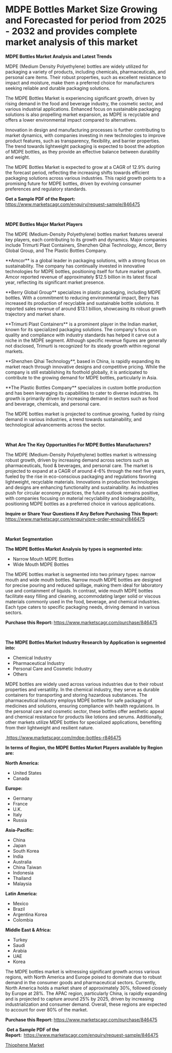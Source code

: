 <p><h1>MDPE Bottles Market Size Growing and Forecasted for period from 2025 - 2032 and provides complete market analysis of this market</h1></p><p><strong>MDPE Bottles Market Analysis and Latest Trends</strong></p>
<p><p>MDPE (Medium Density Polyethylene) bottles are widely utilized for packaging a variety of products, including chemicals, pharmaceuticals, and personal care items. Their robust properties, such as excellent resistance to impact and moisture, make them a preferred choice for manufacturers seeking reliable and durable packaging solutions.</p><p>The MDPE Bottles Market is experiencing significant growth, driven by rising demand in the food and beverage industry, the cosmetic sector, and various industrial applications. Enhanced focus on sustainable packaging solutions is also propelling market expansion, as MDPE is recyclable and offers a lower environmental impact compared to alternatives. </p><p>Innovation in design and manufacturing processes is further contributing to market dynamics, with companies investing in new technologies to improve product features, such as transparency, flexibility, and barrier properties. The trend towards lightweight packaging is expected to boost the adoption of MDPE bottles, as they provide an effective balance between durability and weight.</p><p>The MDPE Bottles Market is expected to grow at a CAGR of 12.9% during the forecast period, reflecting the increasing shifts towards efficient packaging solutions across various industries. This rapid growth points to a promising future for MDPE bottles, driven by evolving consumer preferences and regulatory standards.</p></p>
<p><strong>Get a Sample PDF of the Report:&nbsp;</strong> <a href="https://www.marketscagr.com/enquiry/request-sample/846475?utm_campaign=2782&utm_medium=2&utm_source=Github&utm_content=ia&utm_term=31032025&utm_id=mdpe-bottles">https://www.marketscagr.com/enquiry/request-sample/846475</a></p>
<p>&nbsp;</p>
<p><strong>MDPE Bottles Major Market Players</strong></p>
<p><p>The MDPE (Medium-Density Polyethylene) bottles market features several key players, each contributing to its growth and dynamics. Major companies include Trimurti Plast Containers, Shenzhen Qihai Technology, Amcor, Berry Global Group, and The Plastic Bottles Company.</p><p>**Amcor** is a global leader in packaging solutions, with a strong focus on sustainability. The company has continually invested in innovative technologies for MDPE bottles, positioning itself for future market growth. Amcor reported revenue of approximately $12.5 billion in its latest fiscal year, reflecting its significant market presence.</p><p>**Berry Global Group** specializes in plastic packaging, including MDPE bottles. With a commitment to reducing environmental impact, Berry has increased its production of recyclable and sustainable bottle solutions. It reported sales revenue of around $13.1 billion, showcasing its robust growth trajectory and market share.</p><p>**Trimurti Plast Containers** is a prominent player in the Indian market, known for its specialized packaging solutions. The company's focus on quality and compliance with industry standards has helped it carve out a niche in the MDPE segment. Although specific revenue figures are generally not disclosed, Trimurti is recognized for its steady growth within regional markets.</p><p>**Shenzhen Qihai Technology**, based in China, is rapidly expanding its market reach through innovative designs and competitive pricing. While the company is still establishing its foothold globally, it is anticipated to contribute to the growing demand for MDPE bottles, particularly in Asia.</p><p>**The Plastic Bottles Company** specializes in custom bottle production and has been leveraging its capabilities to cater to diverse industries. Its growth is primarily driven by increasing demand in sectors such as food and beverage, chemicals, and personal care.</p><p>The MDPE bottles market is projected to continue growing, fueled by rising demand in various industries, a trend towards sustainability, and technological advancements across the sector.</p></p>
<p>&nbsp;</p>
<p><strong>What Are The Key Opportunities For MDPE Bottles Manufacturers?</strong></p>
<p><p>The MDPE (Medium-Density Polyethylene) bottles market is witnessing robust growth, driven by increasing demand across sectors such as pharmaceuticals, food & beverages, and personal care. The market is projected to expand at a CAGR of around 4-6% through the next five years, fueled by the rise in eco-conscious packaging and regulations favoring lightweight, recyclable materials. Innovations in production technologies and designs are enhancing functionality and sustainability. As industries push for circular economy practices, the future outlook remains positive, with companies focusing on material recyclability and biodegradability, positioning MDPE bottles as a preferred choice in various applications.</p></p>
<p><strong>Inquire or Share Your Questions If Any Before Purchasing This Report:</strong> <a href="https://www.marketscagr.com/enquiry/pre-order-enquiry/846475?utm_campaign=2782&utm_medium=2&utm_source=Github&utm_content=ia&utm_term=31032025&utm_id=mdpe-bottles">https://www.marketscagr.com/enquiry/pre-order-enquiry/846475</a></p>
<p>&nbsp;</p>
<p><strong>Market Segmentation</strong></p>
<p><strong>The MDPE Bottles Market Analysis by types is segmented into:</strong></p>
<p><ul><li>Narrow Mouth MDPE Bottles</li><li>Wide Mouth MDPE Bottles</li></ul></p>
<p><p>The MDPE bottles market is segmented into two primary types: narrow mouth and wide mouth bottles. Narrow mouth MDPE bottles are designed for precise pouring and reduced spillage, making them ideal for laboratory use and containment of liquids. In contrast, wide mouth MDPE bottles facilitate easy filling and cleaning, accommodating larger solid or viscous materials commonly used in the food, beverage, and chemical industries. Each type caters to specific packaging needs, driving demand in various sectors.</p></p>
<p><strong>Purchase this Report:&nbsp;</strong><a href="https://www.marketscagr.com/purchase/846475?utm_campaign=2782&utm_medium=2&utm_source=Github&utm_content=ia&utm_term=31032025&utm_id=mdpe-bottles">https://www.marketscagr.com/purchase/846475</a></p>
<p>&nbsp;</p>
<p><strong>The MDPE Bottles Market Industry Research by Application is segmented into:</strong></p>
<p><ul><li>Chemical Industry</li><li>Pharmaceutical Industry</li><li>Personal Care and Cosmetic Industry</li><li>Others</li></ul></p>
<p><p>MDPE bottles are widely used across various industries due to their robust properties and versatility. In the chemical industry, they serve as durable containers for transporting and storing hazardous substances. The pharmaceutical industry employs MDPE bottles for safe packaging of medicines and solutions, ensuring compliance with health regulations. In the personal care and cosmetic sector, these bottles offer aesthetic appeal and chemical resistance for products like lotions and serums. Additionally, other markets utilize MDPE bottles for specialized applications, benefiting from their lightweight and resilient nature.</p></p>
<p><a href="https://www.marketscagr.com/mdpe-bottles-r846475?utm_campaign=2782&utm_medium=2&utm_source=Github&utm_content=ia&utm_term=31032025&utm_id=mdpe-bottles">&nbsp;https://www.marketscagr.com/mdpe-bottles-r846475</a></p>
<p><strong>In terms of Region, the MDPE Bottles Market Players available by Region are:</strong></p>
<p>
    <p> <strong> North America: </strong>
        <ul>
            <li>United States</li>
            <li>Canada</li>
        </ul>
        </p> 
    <p> <strong> Europe: </strong>
        <ul>
            <li>Germany</li>
            <li>France</li>
            <li>U.K.</li>
            <li>Italy</li>
            <li>Russia</li>
        </ul>
        </p> 
    <p> <strong> Asia-Pacific: </strong>
        <ul>
            <li>China</li>
            <li>Japan</li>
            <li>South Korea</li>
            <li>India</li>
            <li>Australia</li>
            <li>China Taiwan</li>
            <li>Indonesia</li>
            <li>Thailand</li>
            <li>Malaysia</li>
        </ul>
        </p> 
    <p> <strong> Latin America: </strong>
        <ul>
            <li>Mexico</li>
            <li>Brazil</li>
            <li>Argentina Korea</li>
            <li>Colombia</li>
        </ul>
        </p> 
    <p> <strong> Middle East & Africa: </strong>
        <ul>
            <li>Turkey</li>
            <li>Saudi</li>
            <li>Arabia</li>
            <li>UAE</li>
            <li>Korea</li>
        </ul>
    </p>
    </p>
<p><p>The MDPE bottles market is witnessing significant growth across various regions, with North America and Europe poised to dominate due to robust demand in the consumer goods and pharmaceutical sectors. Currently, North America holds a market share of approximately 30%, followed closely by Europe at 28%. The APAC region, particularly China, is rapidly expanding and is projected to capture around 25% by 2025, driven by increasing industrialization and consumer demand. Overall, these regions are expected to account for over 80% of the market.</p></p>
<p><strong>Purchase this Report: </strong><a href="https://www.marketscagr.com/purchase/846475?utm_campaign=2782&utm_medium=2&utm_source=Github&utm_content=ia&utm_term=31032025&utm_id=mdpe-bottles">https://www.marketscagr.com/purchase/846475</a></p>
<p>&nbsp;<strong>Get a Sample PDF of the Report:&nbsp;&nbsp;</strong><a href="https://www.marketscagr.com/enquiry/request-sample/846475?utm_campaign=2782&utm_medium=2&utm_source=Github&utm_content=ia&utm_term=31032025&utm_id=mdpe-bottles">https://www.marketscagr.com/enquiry/request-sample/846475</a></p>
<p><strong></strong></p>
<p><p><a href="https://github.com/meuskocov/Market-Research-Report-List-1/blob/main/thiophene-market.md?utm_campaign=2782&utm_medium=2&utm_source=Github&utm_content=ia&utm_term=31032025&utm_id=mdpe-bottles">Thiophene Market</a></p></p>